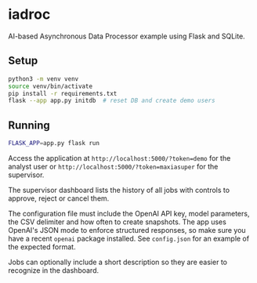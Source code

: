 # iadroc

AI-based Asynchronous Data Processor example using Flask and SQLite.

## Setup

```bash
python3 -m venv venv
source venv/bin/activate
pip install -r requirements.txt
flask --app app.py initdb  # reset DB and create demo users
```

## Running

```bash
FLASK_APP=app.py flask run
```

Access the application at `http://localhost:5000/?token=demo` for the analyst user or `http://localhost:5000/?token=maxiasuper` for the supervisor.

The supervisor dashboard lists the history of all jobs with controls to approve,
reject or cancel them.

The configuration file must include the OpenAI API key, model parameters, the CSV delimiter and how often to create snapshots. The app uses OpenAI's JSON mode to enforce structured responses, so make sure you have a recent `openai` package installed. See `config.json` for an example of the expected format.

Jobs can optionally include a short description so they are easier to recognize in the dashboard.
